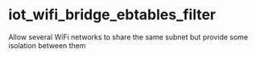 # iot_wifi_bridge_ebtables_filter
Allow several WiFi networks to share the same subnet but provide some isolation between them 

